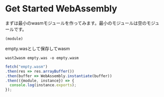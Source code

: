 # Get Started WebAssembly

まずは最小のwasmモジュールを作ってみます。最小のモジュールは空のモジュールです。

```
(module)
```

empty.wasとして保存してwasm

```
wast2wasm empty.was -o empty.wasm
```

```js
fetch("empty.wasm")
.then(res => res.arrayBuffer())
.then(buffer => WebAssembly.instantiate(buffer))
.then(({module, instance}) => {
  console.log(instance.exports);
});
```
